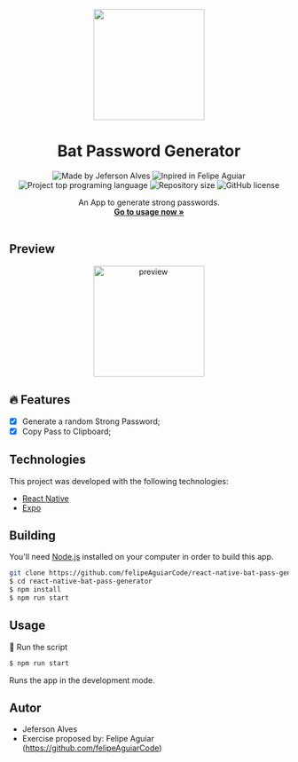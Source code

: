 <div align="center">
  <a href="#">
      <img src="https://raw.githubusercontent.com/felipeAguiarCode/react-native-bat-pass-generator/main/.github/assets/badge.png" width="200" />
  </a>

  <!-- project name -->
  <h1 align="center">Bat Password Generator</h1>
  
  <!-- project badges -->
  <p align="center">
    <img 
      alt="Made by Jeferson Alves" 
      src="https://img.shields.io/badge/made%20by-Jeferson%20Alves-%20?color=6A57D5"
    >
    <img 
      alt="Inpired in Felipe Aguiar" 
      src="https://img.shields.io/badge/inpired%20in-Felipe%20Aguiar-%20?color=6A57D5"
    >
    <img 
      alt="Project top programing language" 
      src="https://img.shields.io/github/languages/top/felipeAguiarCode/react-native-bat-pass-generator?color=6A57D5"
    >
    <img 
      alt="Repository size" 
      src="https://img.shields.io/github/repo-size/felipeAguiarCode/react-native-bat-pass-generator?color=6A57D5"
    >
    <img 
      alt="GitHub license" 
      src="https://img.shields.io/github/license/felipeAguiarCode/react-native-bat-pass-generator?color=6A57D5"
    >
  </p>

  <!-- project description and menu -->
  <p align="center">
      An App to generate strong passwords.
    <br />
    <a 
      href="## Usage">
      <strong>Go to usage now »</strong>
    </a>
    <br />
    <br />
  </p>
</div>

## Preview

<div align="center">
  <a href="#">
      <img src="https://github.com/felipeAguiarCode/react-native-bat-pass-generator/raw/main/.github/assets/preview.png" width="200" alt="preview" />
  </a>
</div>

## 🔥 Features

- [x] Generate a random Strong Password;
- [x] Copy Pass to Clipboard;

## Technologies

This project was developed with the following technologies:

- [React Native](https://reactnative.dev/)
- [Expo](https://docs.expo.dev/)

## Building

You'll need [Node.js](https://nodejs.org) installed on your computer in order to build this app.

```bash
git clone https://github.com/felipeAguiarCode/react-native-bat-pass-generator.git
$ cd react-native-bat-pass-generator
$ npm install
$ npm run start
```

## Usage

🔧 Run the script

```bash
$ npm run start
```

Runs the app in the development mode.<br/>

## Autor

- Jeferson Alves
- Exercise proposed by: Felipe Aguiar (https://github.com/felipeAguiarCode)

